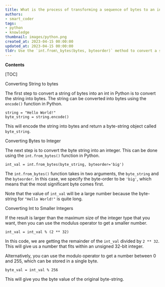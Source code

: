 ```yaml
---
title: What is the process of transforming a sequence of bytes to an integer?
authors:
- smart_coder
tags:
- python
- knowledge
thumbnail: images/python.png
created_at: 2023-04-15 00:00:00
updated_at: 2023-04-15 00:00:00
tldr: Use the `int.from\_bytes(bytes, byteorder)` method to convert a string of bytes into an int in Python.
---
```


**Contents**

[TOC]

Converting String to bytes 

The first step to convert a string of bytes into an int in Python is to convert the string into bytes. The string can be converted into bytes using the `encode()` function in Python. 

```
string = "Hello World!"
byte_string = string.encode()
```

This will encode the string into bytes and return a byte-string object called `byte_string`.

Converting Bytes to Integer 

The next step is to convert the byte string into an integer. This can be done using the `int.from_bytes()` function in Python. 

```
int_val = int.from_bytes(byte_string, byteorder='big')
```

The `int.from_bytes()` function takes in two arguments, the `byte_string` and the `byteorder`. In this case, we specify the byte-order to be `'big'`, which means that the most significant byte comes first. 

Note that the value of `int_val` will be a large number because the byte-string for `"Hello World!"` is quite long. 

Converting Int to Smaller Integers

If the result is larger than the maximum size of the integer type that you want, then you can use the modulus operator to get a smaller number. 

```
int_val = int_val % (2 ** 32)
```

In this code, we are getting the remainder of the `int_val` divided by `2 ** 32`. This will give us a number that fits within an unsigned 32-bit integer. 

Alternatively, you can use the modulo operator to get a number between 0 and 255, which can be stored in a single byte. 

```
byte_val = int_val % 256
```

This will give you the byte value of the original byte-string.
